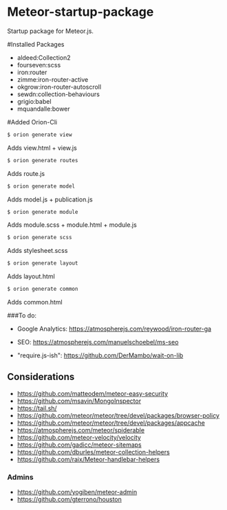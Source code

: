 Meteor-startup-package
======================


Startup package for Meteor.js.


#Installed Packages
* aldeed:Collection2
* fourseven:scss
* iron:router
* zimme:iron-router-active
* okgrow:iron-router-autoscroll
* sewdn:collection-behaviours
* grigio:babel
* mquandalle:bower



#Added Orion-Cli

```bash
$ orion generate view
```
Adds view.html + view.js


```bash
$ orion generate routes
```
Adds route.js


```bash
$ orion generate model
```
Adds model.js + publication.js


```bash
$ orion generate module
```
Adds module.scss + module.html + module.js


```bash
$ orion generate scss
```
Adds stylesheet.scss


```bash
$ orion generate layout
```
Adds layout.html


```bash
$ orion generate common
```
Adds common.html


###To do:
* Google Analytics:
https://atmospherejs.com/reywood/iron-router-ga

* SEO:
https://atmospherejs.com/manuelschoebel/ms-seo

* "require.js-ish":
https://github.com/DerMambo/wait-on-lib

## Considerations
* https://github.com/matteodem/meteor-easy-security
* https://github.com/msavin/MongoInspector
* https://tail.sh/
* https://github.com/meteor/meteor/tree/devel/packages/browser-policy
* https://github.com/meteor/meteor/tree/devel/packages/appcache
* https://atmospherejs.com/meteor/spiderable
* https://github.com/meteor-velocity/velocity
* https://github.com/gadicc/meteor-sitemaps
* https://github.com/dburles/meteor-collection-helpers
* https://github.com/raix/Meteor-handlebar-helpers

### Admins
* https://github.com/yogiben/meteor-admin
* https://github.com/gterrono/houston
